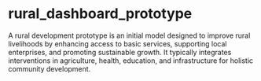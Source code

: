 # rural_dashboard_prototype
A rural development prototype is an initial model designed to improve rural livelihoods by enhancing access to basic services, supporting local enterprises, and promoting sustainable growth. It typically integrates interventions in agriculture, health, education, and infrastructure for holistic community development.
